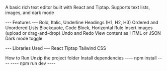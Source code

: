 A basic rich text editor built with React and Tiptap.
Supports text lists, images, and dark mode

--- Features ---
Bold, Italic, Underline
Headings (H1, H2, H3)
Ordered and Unordered Lists
Blockquote, Code Block, Horizontal Rule
Insert images (upload or drag-and-drop)
Undo and Redo
View content as HTML or JSON
Dark mode toggle

--- Libraries Used ---
React
Tiptap
Tailwind CSS

How to Run
Unzip the project folder
Install dependencies
---- npm install ----
---- npm run dev ----